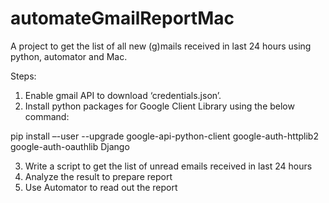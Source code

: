 # automateGmailReportMac
A project to get the list of all new (g)mails received in last 24 hours using python, automator and Mac.

Steps:
1.	Enable gmail API to download ‘credentials.json’.
2.	Install python packages for Google Client Library using the below command:

pip install –-user --upgrade google-api-python-client google-auth-httplib2 google-auth-oauthlib Django

3.	Write a script to get the list of unread emails received in last 24 hours
4.	Analyze the result to prepare report
5.	Use Automator to read out the report
